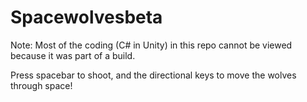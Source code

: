 # Spacewolvesbeta

Note: Most of the coding (C# in Unity) in this repo cannot be viewed because it was part of a build.

Press spacebar to shoot, and the directional keys to move the wolves through space!

